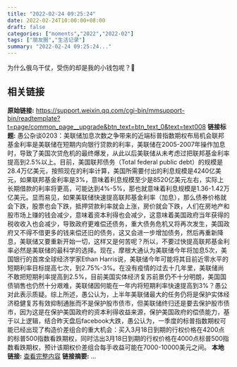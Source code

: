 ```yaml
---
title: "2022-02-24 09:25:24"
date: 2022-02-24T10:00:00+08:00
draft: false
categories: ["moments","2022","2022-02"]
tags: ["朋友圈","生活记录"]
summary: "2022-02-24 09:25:24..."
---
```


为什么俄乌干仗，受伤的却是我的小钱包呢？🥲

## 相关链接

**原始链接:** https://support.weixin.qq.com/cgi-bin/mmsupport-bin/readtemplate?t=page/common_page__upgrade&btn_text=btn_text_0&text=text008
**链接标题:** 愚公杂谈0203：美联储加息次数之争带来的近端标普指数期权布局机会联邦基金利率是美联储在短期内向银行贷款的利率，美联储在2005-2007年操作加息时，导致了美国次贷危机的最终爆发，从此以后美联储从未考虑过把联邦基金利率提高到2.5%以上。目前，美国联邦债务（Total federal public debt）的规模是28.4万亿美元，按照现在的利率计算，美国所需要付出的利息规模是4240亿美元，如果联邦基金利率是3%，意味着利息规模至少是8520亿美元左右，实际上长期借款的利率将更高，可能达到4%-5%，那也就意味着利息规模是1.36-1.42万亿美元。显而易见，如果美联储快速提高联邦基金利率（加息），那么债券价格就会下跌，股票也会下跌，抵押贷款利率就会上涨，房价就会下跌，人们在房地产和股市场上赚的钱会减少，意味着资本利得也会减少，这意味着美国政府当年获得的税收收入也会减少，导致政府更难偿还债务，重大债务危机又将再次发生，美国政府又不得不借更多的钱来偿还旧的债务，这又会进一步增加债务，然后再重新降息，美联储又要重新开始一切，这样又是何苦呢？所以，不要过快提高联邦基金利率必然是美联储的最科学的选择。现在，摩根大通认为美联储今年将加息5次，美国银行的首席全球经济学家Ethan Harris说，美联储今年可能将其目前近零水平的短期利率目标提高七次，到2.75%-3%。在没有疫情的过去十几年里，美联储尚不敢把短期利率提高到2.5%，目前美国实体经济复苏前景仍不十分明朗，美国国债销售也仍然十分艰难，美联储因何能在一年内将短期利率快速提高到3%？愚公对此表示质疑。综上所述，愚公认为，上半年美联储最大的任务仍将是保护实体经济稳健复苏有效抑制通胀而不是保护股市债市，但美联储终归还是要去保护股市债市，因为这是在保护美国政府的资本利得收益来源，保护美国政府的偿债能力，基于以上逻辑，结合昨天盘后facebook大跌，愚公认为，一季度的标普指数期权可能已经出现了构造价差组合的重大机会：买入3月18日到期的行权价格在4200点的标普500指数看跌期权，同时沽出3月18日到期的行权价格在4000点标普500指数看跌期权，预计该期权价差组合每手收益可能在7000-10000美元之间。
**本地链接:** [查看完整内容](/link_content/2022/02/2022-02-24/link_content/)
**链接摘要:** ...

